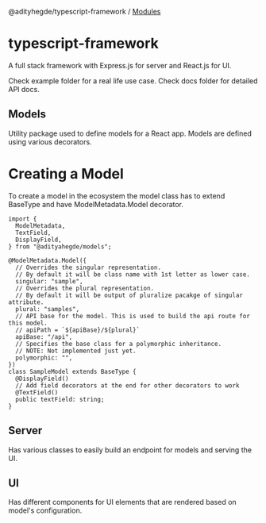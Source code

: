 @adityhegde/typescript-framework / [Modules](modules.md)

# typescript-framework

A full stack framework with Express.js for server and React.js for UI.

Check example folder for a real life use case.
Check docs folder for detailed API docs.

## Models
Utility package used to define models for a React app. Models are defined using various decorators.

# Creating a Model
To create a model in the ecosystem the model class has to extend BaseType and have ModelMetadata.Model decorator.

    import {
	  ModelMetadata,
	  TextField,
      DisplayField,
	} from "@adityahegde/models";

    @ModelMetadata.Model({
      // Overrides the singular representation.
      // By default it will be class name with 1st letter as lower case.
      singular: "sample",
      // Overrides the plural representation.
      // By default it will be output of pluralize pacakge of singular attribute.
      plural: "samples",
      // API base for the model. This is used to build the api route for this model.
      // apiPath = `${apiBase}/${plural}`
      apiBase: "/api",
      // Specifies the base class for a polymorphic inheritance.
      // NOTE: Not implemented just yet.
      polymorphic: "",
    })
    class SampleModel extends BaseType {
      @DisplayField()
      // Add field decorators at the end for other decorators to work
      @TextField()
	  public textField: string;
    }

## Server
Has various classes to easily build an endpoint for models and serving the UI.

## UI
Has different components for UI elements that are rendered based on model's configuration.
